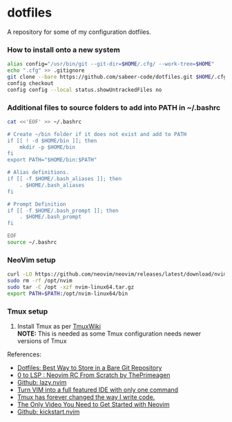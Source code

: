# dotfiles
A repository for some of my configuration dotfiles.

### How to install onto a new system
```bash
alias config="/usr/bin/git --git-dir=$HOME/.cfg/ --work-tree=$HOME"
echo ".cfg" >> .gitignore
git clone --bare https://github.com/sabeer-code/dotfiles.git $HOME/.cfg
config checkout
config config --local status.showUntrackedFiles no
```

### Additional files to source folders to add into PATH in ~/.bashrc
```bash
cat <<'EOF' >> ~/.bashrc

# Create ~/bin folder if it does not exist and add to PATH
if [[ ! -d $HOME/bin ]]; then
    mkdir -p $HOME/bin
fi
export PATH="$HOME/bin:$PATH"

# Alias definitions.
if [[ -f $HOME/.bash_aliases ]]; then
    . $HOME/.bash_aliases
fi

# Prompt Definition
if [[ -f $HOME/.bash_prompt ]]; then
    . $HOME/.bash_prompt
fi

EOF
source ~/.bashrc
```

### NeoVim setup
```bash
curl -LO https://github.com/neovim/neovim/releases/latest/download/nvim-linux64.tar.gz
sudo rm -rf /opt/nvim
sudo tar -C /opt -xzf nvim-linux64.tar.gz
export PATH=$PATH:/opt/nvim-linux64/bin
```

### Tmux setup
1. Install Tmux as per [TmuxWiki](https://github.com/tmux/tmux/wiki)  
**NOTE:** This is needed as some Tmux configuration needs newer versions of Tmux


References:
- [Dotfiles: Best Way to Store in a Bare Git Repository](https://www.atlassian.com/git/tutorials/dotfiles)
- [0 to LSP : Neovim RC From Scratch by ThePrimeagen](https://youtu.be/w7i4amO_zaE?feature=shared)
- [Github: lazy.nvim](https://github.com/folke/lazy.nvim)
- [Turn VIM into a full featured IDE with only one command](https://youtu.be/Mtgo-nP_r8Y?si=cTe321ewX2MuTUCq)
- [Tmux has forever changed the way I write code.](https://youtu.be/DzNmUNvnB04?si=yXmXHQic0amMzW9f)
- [The Only Video You Need to Get Started with Neovim](https://youtu.be/m8C0Cq9Uv9o)
- [Github: kickstart.nvim](https://github.com/nvim-lua/kickstart.nvim)
